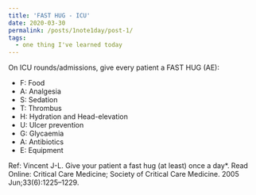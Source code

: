 ```yaml
---
title: 'FAST HUG - ICU'
date: 2020-03-30
permalink: /posts/1note1day/post-1/
tags:
  - one thing I've learned today
---
```


On ICU rounds/admissions, give every patient a FAST HUG (AE):
- F: Food
- A: Analgesia
- S: Sedation
- T: Thrombus
- H: Hydration and Head-elevation
- U: Ulcer prevention
- G: Glycaemia
- A: Antibiotics
- E: Equipment

Ref: Vincent J-L. Give your patient a fast hug (at least) once a day*. Read Online: Critical Care Medicine; Society of Critical Care Medicine. 2005 Jun;33(6):1225–1229. 






